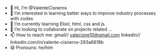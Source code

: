 - 👋 Hi, I’m @ValenteCisneros
- 👀 I’m interested in learning better ways to improve industry processes with codes
- 🌱 I’m currently learning Elixir, html, css and js.
- 💞️ I’m looking to collaborate on projects related ...
- 📫 How to reach me: gmail// valecisne10@gmail.com  linkedin// linkedin.com/in/valente-cisneros-283a6618b
- 😄 Pronouns: he/him

<!---
ValenteCisneros/ValenteCisneros is a ✨ special ✨ repository because its `README.md` (this file) appears on your GitHub profile.
You can click the Preview link to take a look at your changes.
--->
